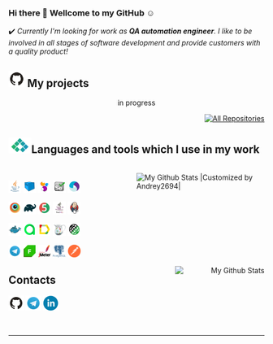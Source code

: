 ### Hi there 👋 Wellcome to my GitHub :relaxed:	


:heavy_check_mark: *Currently I'm looking for work as **QA automation engineer**. I like to be involved in all stages of software development and provide customers with a quality product!*

<div align="left">
<h2><img width="32" src="images/GitHub.svg"> My projects </h2>
</div>
<p align="center">
  in progress
</p>
<p align="right">
  <a href="https://github.com/Andrey2694?tab=repositories"><img width="140" alt="All Repositories" title="All Repositories" src="https://custom-icon-badges.herokuapp.com/badge/-All%20Repositories-20793B?style=for-the-badge&logoColor=white&logo=repo"></a>
</p>
<p align="right">
  <h2><img width="45" src="images/contact3.gif">Languages and tools which I use in my work</h2>
<br>
<a>
  <img width="50%" align="right" title="|Customized by Andrey2694|" alt="My Github Stats |Customized by Andrey2694|" src="https://github-readme-stats.vercel.app/api?username=Andrey2694&show_icons=true&line_height=20&icon_color=27A438&include_all_commits=true&theme=buefy&hide_border=true">
</a>
</p>

<p  align="left">

  <code><img width="5%" title="Java" src="images/JAVA.svg"></code>
  <code><img width="5%" title="Selenoid" src="images/Selenoid.svg"></code>
  <code><img width="5%" title="Selenium" src="images/Selenide.svg"></code>
  <code><img width="5%" title="Selenide" src="images/Selenium.svg"></code>
  <code><img width="5%" title="Appium" src="images/Appium.svg"></code>
  
  <code><img width="5%" title="Browserstack" src="images/Browserstack.svg"></code>
  <code><img width="5%" title="Gradle" src="images/Gradle.svg"></code>
  <code><img width="5%" title="JUnit5" src="images/Junit5.svg"></code>
  <code><img width="5%" title="TestNG" src="images/testNG.jpeg"></code>
  <code><img width="5%" title="Jenkins" src="images/Jenkins.svg"></code>
  
  <code><img width="5%" title="Docker" src="images/Docker.svg"></code>
  <code><img width="5%" title="Allure TestOps" src="images/Allure TestOps.svg"></code>
  <code><img width="5%" title="Allure Report" src="images/Allure Report.svg"></code>
  <code><img width="5%" title="Chrales" src="images/Charles.png"></code>
  <code><img width="5%" title="REST" src="images/RESTAssured.svg"></code>
  
  <code><img width="5%" title="Telegram" src="images/Telegram.svg"></code>
  <code><img width="5%" title="Fidler" src="images/fiddler.png"></code>
  <code><img width="5%" title="Jmeter" src="images/jmeter.svg"></code>
  <code><img width="5%" title="PostgreSQL" src="images/postgreSQL.png"></code>
  <code><img width="5%" title="Jmeter" src="images/postman.png"></code>
</p>

<p align="right">
  <a>
    <img width="35%" align="right" alt="My Github Stats" src="https://github-readme-stats.vercel.app/api/top-langs/?username=Andrey2694&layout=compact&theme=buefy&hide_border=true">
  </a>
</p>

<div align="left">
<h2>Contacts</h2>
</div>

[<img title="Github" alt="Github" width="30px" src="images/GitHub.svg">](https://github.com/Andrey2694)
[<img title="Telegram" alt="Telegram" width="30px" src="images/Telegram.svg">](https://t.me/Andrey_Zhmaka) 
[<img title="linkedin" alt="linkedin" width="30px" src="images/linkedin.png">](https://www.linkedin.com/in/andrey-zhmaka/)

</p>
<br>
<hr>
